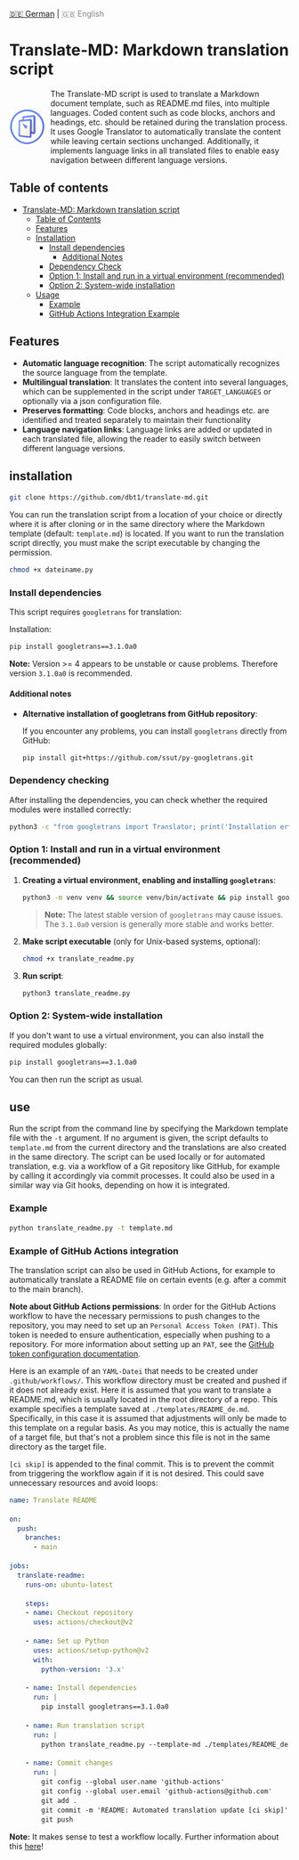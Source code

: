 <!-- LANGUAGE_LINKS_START -->
[🇩🇪 German](README_de.md) | <span style="color: grey;">🇬🇧 English</span>
<!-- LANGUAGE_LINKS_END -->

# Translate-MD: Markdown translation script

<div style="display: flex; align-items: center;">
  <img src="translate-md.png" alt="translate-md" style="width: 64px; margin-right: 10px;">
  <span>The Translate-MD script is used to translate a Markdown document template, such as README.md files, into multiple languages. Coded content such as code blocks, anchors and headings, etc. should be retained during the translation process. <br>
  It uses Google Translator to automatically translate the content while leaving certain sections unchanged. Additionally, it implements language links in all translated files to enable easy navigation between different language versions.
  </span>
</div>

## Table of contents

- [Translate-MD: Markdown translation script](#translate-md-markdown-translation-script)
  - [Table of Contents](#table-of-contents)
  - [Features](#features)
  - [Installation](#installation)
    - [Install dependencies](#install-dependencies)
      - [Additional Notes](#additional-notes)
    - [Dependency Check](#dependency-checking)
    - [Option 1: Install and run in a virtual environment (recommended)](#option-1-install-and-run-in-a-virtual-environment-recommended)
    - [Option 2: System-wide installation](#option-2-system-wide-installation)
  - [Usage](#use)
    - [Example](#example)
    - [GitHub Actions Integration Example](#example-of-github-actions-integration)

## Features

- **Automatic language recognition**: The script automatically recognizes the source language from the template.
- **Multilingual translation**: It translates the content into several languages, which can be supplemented in the script under `TARGET_LANGUAGES` or optionally via a json configuration file.
- **Preserves formatting**: Code blocks, anchors and headings etc. are identified and treated separately to maintain their functionality
- **Language navigation links**: Language links are added or updated in each translated file, allowing the reader to easily switch between different language versions.

## installation

```bash
git clone https://github.com/dbt1/translate-md.git
```

You can run the translation script from a location of your choice or directly where it is after cloning or in the same directory where the Markdown template (default: `template.md`) is located. If you want to run the translation script directly, you must make the script executable by changing the permission.

   ```bash
   chmod +x dateiname.py
   ```
   
### Install dependencies

This script requires `googletrans` for translation:

Installation: 
  
  ```bash
  pip install googletrans==3.1.0a0
  ```

  **Note:** Version >= 4 appears to be unstable or cause problems. Therefore version `3.1.0a0` is recommended.

#### Additional notes

- **Alternative installation of googletrans from GitHub repository**:

  If you encounter any problems, you can install `googletrans` directly from GitHub:

  ```bash
  pip install git+https://github.com/ssut/py-googletrans.git
  ```

### Dependency checking

  After installing the dependencies, you can check whether the required modules were installed correctly:

  ```bash
  python3 -c "from googletrans import Translator; print('Installation erfolgreich')"
  ```

### Option 1: Install and run in a virtual environment (recommended)

1. **Creating a virtual environment, enabling and installing `googletrans`**:

   ```bash
   python3 -m venv venv && source venv/bin/activate && pip install googletrans==3.1.0a0 && pip install --upgrade setuptools
   ```
   > **Note:** The latest stable version of `googletrans` may cause issues. The `3.1.0a0` version is generally more stable and works better.

2. **Make script executable** (only for Unix-based systems, optional):

   ```bash
   chmod +x translate_readme.py
   ```

3. **Run script**:

   ```bash
   python3 translate_readme.py
   ```

### Option 2: System-wide installation

If you don't want to use a virtual environment, you can also install the required modules globally:

   ```bash
   pip install googletrans==3.1.0a0
   ```

You can then run the script as usual.

## use

Run the script from the command line by specifying the Markdown template file with the `-t` argument. If no argument is given, the script defaults to `template.md` from the current directory and the translations are also created in the same directory. The script can be used locally or for automated translation, e.g. via a workflow of a Git repository like GitHub, for example by calling it accordingly via commit processes. It could also be used in a similar way via Git hooks, depending on how it is integrated.

### Example

   ```bash
   python translate_readme.py -t template.md
   ```

### Example of GitHub Actions integration

The translation script can also be used in GitHub Actions, for example to automatically translate a README file on certain events (e.g. after a commit to the main branch).
  
**Note about GitHub Actions permissions**: In order for the GitHub Actions workflow to have the necessary permissions to push changes to the repository, you may need to set up an `Personal Access Token (PAT)`. This token is needed to ensure authentication, especially when pushing to a repository. For more information about setting up an `PAT`, see the [GitHub token configuration documentation](https://docs.github.com/en/enterprise-server@3.1/authentication/keeping-your-account-and-data-secure/creating-a-personal-access-token).

Here is an example of an `YAML-Datei` that needs to be created under `.github/workflows/`. This workflow directory must be created and pushed if it does not already exist.
Here it is assumed that you want to translate a README.md, which is usually located in the root directory of a repo.
This example specifies a template saved at `./templates/README_de.md`. Specifically, in this case it is assumed that adjustments will only be made to this template on a regular basis. As you may notice, this is actually the name of a target file, but that's not a problem since this file is not in the same directory as the target file.

`[ci skip]` is appended to the final commit. This is to prevent the commit from triggering the workflow again if it is not desired. This could save unnecessary resources and avoid loops: 

```yaml
name: Translate README

on:
  push:
    branches:
      - main

jobs:
  translate-readme:
    runs-on: ubuntu-latest

    steps:
    - name: Checkout repository
      uses: actions/checkout@v2

    - name: Set up Python
      uses: actions/setup-python@v2
      with:
        python-version: '3.x'

    - name: Install dependencies
      run: |
        pip install googletrans==3.1.0a0

    - name: Run translation script
      run: |
        python translate_readme.py --template-md ./templates/README_de.md --output-dir . --prefix README_ --main-doc README.md

    - name: Commit changes
      run: |
        git config --global user.name 'github-actions'
        git config --global user.email 'github-actions@github.com'
        git add .
        git commit -m 'README: Automated translation update [ci skip]'
        git push
```

  **Note:** It makes sense to test a workflow locally. Further information about this [here](https://github.com/nektos/act)!
